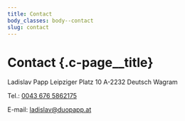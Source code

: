 ```yaml
---
title: Contact
body_classes: body--contact
slug: contact
---
```


# Contact {.c-page__title}

Ladislav Papp
Leipziger Platz 10
A-2232 Deutsch Wagram

Tel.: <a href="tel:0043 676 5862175">0043 676 5862175</a>

E-mail: [ladislav@duopapp.at](mailto:ladislav@duopapp.at)
